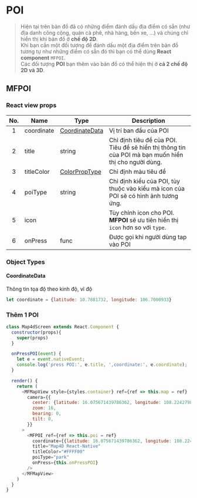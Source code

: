 # POI

> Hiện tại trên bản đồ đã có những điểm đánh dấu địa điểm có sẵn (như địa danh công cộng, quán cà phê, nhà hàng, bến xe, ...) và chúng chỉ hiển thị khi bản đồ ở **chế độ 2D**.  
> Khi bạn cần một đối tượng để đánh dấu một địa điểm trên bản đồ tương tự như những điểm có sẵn đó thì bạn có thể dùng **React component** `MFPOI`.  
> Các đối tượng **POI** bạn thêm vào bản đồ có thể hiện thị ở **cả 2 chế độ 2D và 3D**.

## MFPOI

### React view props

| No. | Name       | Type                                                 | Description                                                                                          |
|:---:|------------|------------------------------------------------------|------------------------------------------------------------------------------------------------------|
|  1  | coordinate | [CoordinateData](#CoordinateData)                    | Vị trí ban đầu của POI                                                                               |
|  2  | title      | string                                               | Chỉ định tiêu đề của POI. Tiêu đề sẽ hiển thị thông tin của POI mà bạn muốn hiển thị cho người dùng. |
|  3  | titleColor | [ColorPropType](https://reactnative.dev/docs/colors) | Chỉ định màu tiêu đề                                                                                 |
|  4  | poiType    | string                                               | Chỉ định kiểu của POI, tùy thuộc vào kiểu mà icon của POI sẽ có hình ảnh tương ứng.                  |
|  5  | icon       |                                                      | Tùy chỉnh icon cho POI. **MFPOI** sẽ ưu tiên hiển thị `icon` hơn so với `type`.                      |
|  6  | onPress    | func                                                 | Được gọi khi người dùng tap vào POI                                                                  |

### Object Types

#### CoordinateData

Thông tin tọa độ theo kinh độ, vĩ độ

```js
let coordinate = {latitude: 10.7881732, longitude: 106.7000933}
```

###  Thêm 1 POI

```js
class Map4dScreen extends React.Component {
  constructor(props){
    super(props)
  }

  onPressPOI(event) {
    let e = event.nativeEvent;
    console.log('press POI:', e.title, ',coordinate:', e.coordinate);
  }

  render() {
    return (
      <MFMapView style={styles.container} ref={ref => this.map = ref}
        camera={{
          center: {latitude: 16.075671439786362, longitude: 108.22427988052367},
          zoom: 16,
          bearing: 0,
          tilt: 0,
        }}
      >
        <MFPOI ref={ref => this.poi = ref}
          coordinate={{latitude: 16.075671439786362, longitude: 108.22427988052367}}
          title="Map4D React-Native"
          titleColor="#FFFF00"
          poiType="park"
          onPress={this.onPressPOI}
        />
      </MFMapView>
    )
  }
}
```